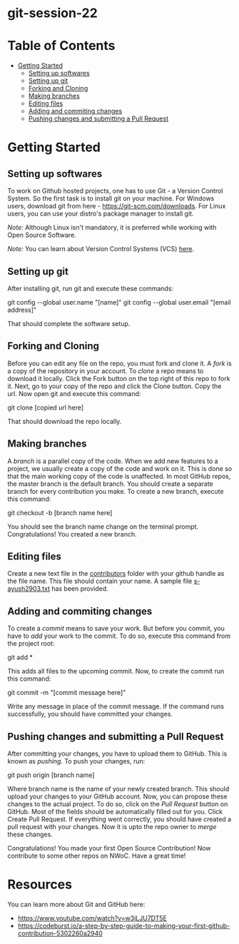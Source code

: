# git-session-22
# Table of Contents

- [Getting Started](#getting-started)
    - [Setting up softwares](#setting-up-softwares)
    - [Setting up git](#setting-up-git)
    - [Forking and Cloning](#forking-and-cloning)
    - [Making branches](#making-branches)
    - [Editing files](#editing-files)
    - [Adding and commiting changes](#adding-and-commiting-changes)
    - [Pushing changes and submitting a Pull Request](#pushing-changes-and-submitting-a-pull-request)

# Getting Started

## Setting up softwares

To work on Github hosted projects, one has to use Git - a Version Control System. So the first task is to install git on your machine. For Windows users, download git from here - https://git-scm.com/downloads. For Linux users, you can use your distro's package manager to install git.

*Note:* Although Linux isn't mandatory, it is preferred while working with Open Source Software.

*Note:* You can learn about Version Control Systems (VCS) [here](https://www.atlassian.com/git/tutorials/what-is-version-control).

## Setting up git

After installing git, run git and execute these commands:

git config --global user.name "[name]"
git config --global user.email "[email address]"


That should complete the software setup.

## Forking and Cloning

Before you can edit any file on the repo, you must fork and clone it. A *fork* is a copy of the repository in your account. To *clone* a repo means to download it locally. Click the Fork button on the top right of this repo to fork it. Next, go to your copy of the repo and click the Clone button. Copy the url. Now open git and execute this command:


git clone [copied url here]


That should download the repo locally.

## Making branches

A *branch* is a parallel copy of the code. When we add new features to a project, we usually create a copy of the code and work on it. This is done so that the main working copy of the code is unaffected. In most GitHub repos, the master branch is the default branch. You should create a separate branch for every contribution you make. To create a new branch, execute this command:


git checkout -b [branch name here]


You should see the branch name change on the terminal prompt. Congratulations! You created a new branch.


## Editing files

Create a new text file in the [contributors](contributors/) folder with your github handle as the file name. This file should contain your name. A sample file [s-ayush2903.txt](https://github.com/NJACKWinterOfCode/Get-Started-NWoC20/blob/main/contributors/s-ayush2903.txt) has been provided.

## Adding and commiting changes

To create a *commit* means to save your work. But before you commit, you have to *add* your work to the commit. To do so, execute this command from the project root:


git add *


This adds all files to the upcoming commit. Now, to create the commit run this command:


git commit -m "[commit message here]"


Write any message in place of the commit message. If the command runs successfully, you should have committed your changes.

## Pushing changes and submitting a Pull Request

After committing your changes, you have to upload them to GitHub. This is known as *pushing*. To push your changes, run:


git push origin [branch name]


Where branch name is the name of your newly created branch. This should upload your changes to your GitHub account. Now, you can propose these changes to the actual project. To do so, click on the *Pull Request* button on GitHub. Most of the fields should be automatically filled out for you. Click Create Pull Request. If everything went correctly, you should have created a pull request with your changes. Now it is upto the repo owner to *merge* these changes.

Congratulations! You made your first Open Source Contribution! Now contribute to some other repos on NWoC. Have a great time!

# Resources

You can learn more about Git and GitHub here:

- https://www.youtube.com/watch?v=w3jLJU7DT5E
- https://codeburst.io/a-step-by-step-guide-to-making-your-first-github-contribution-5302260a2940
